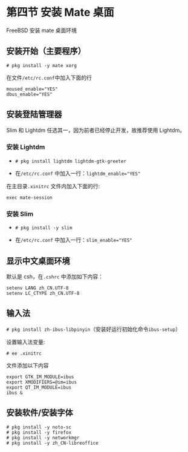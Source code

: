 # 第四节 安装 Mate 桌面

FreeBSD 安装 mate 桌面环境

## 安装开始（主要程序）

`# pkg install -y mate xorg`

在文件`/etc/rc.conf`中加入下面的行

```
moused_enable="YES"
dbus_enable="YES"
```

## 安装登陆管理器

Slim 和 Lightdm 任选其一，因为前者已经停止开发，故推荐使用 Lightdm。

### 安装 Lightdm

- `# pkg install lightdm lightdm-gtk-greeter`

- 在`/etc/rc.conf` 中加入一行：`lightdm_enable="YES"`

在主目录`.xinitrc` 文件内加入下面的行:

`exec mate-session`


### 安装 Slim

- `# pkg install -y slim`

- 在`/etc/rc.conf` 中加入一行：`slim_enable="YES"`


## 显示中文桌面环境

默认是 csh，在`.cshrc` 中添加如下内容：

```
setenv LANG zh_CN.UTF-8
setenv LC_CTYPE zh_CN.UTF-8
```

## 输入法

`# pkg install zh-ibus-libpinyin`（安装好运行初始化命令`ibus-setup`）

设置输入法变量:

`# ee .xinitrc`

文件添加以下内容

```
export GTK_IM_MODULE=ibus
export XMODIFIERS=@im=ibus
export QT_IM_MODULE=ibus
ibus &
```

## 安装软件/安装字体

```
# pkg install -y noto-sc
# pkg install -y firefox
# pkg install -y networkmgr
# pkg install -y zh_CN-libreoffice
```
